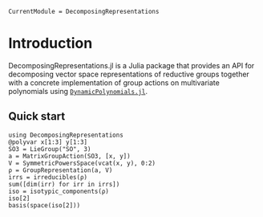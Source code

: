 ```@meta
CurrentModule = DecomposingRepresentations
```

# Introduction
DecomposingRepresentations.jl is a Julia package that provides an API for decomposing vector space representations of reductive groups together with a concrete implementation of group actions on multivariate polynomials using [`DynamicPolynomials.jl`](https://github.com/JuliaAlgebra/DynamicPolynomials.jl).

## Quick start

```@repl
using DecomposingRepresentations
@polyvar x[1:3] y[1:3]
SO3 = LieGroup("SO", 3)
a = MatrixGroupAction(SO3, [x, y])
V = SymmetricPowersSpace(vcat(x, y), 0:2)
ρ = GroupRepresentation(a, V)
irrs = irreducibles(ρ)
sum([dim(irr) for irr in irrs])
iso = isotypic_components(ρ)
iso[2]
basis(space(iso[2]))
```

